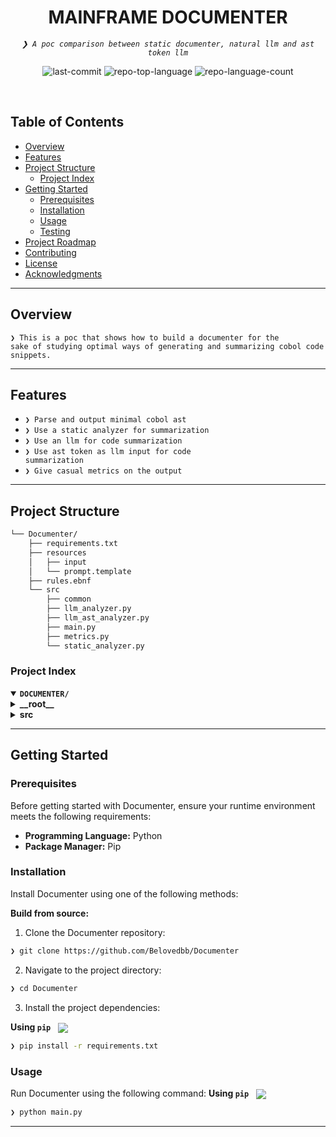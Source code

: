 
<p align="center"><h1 align="center">MAINFRAME DOCUMENTER</h1></p>
<p align="center">
	<em><code>❯ A poc comparison between static documenter, natural llm and ast token llm</code></em>
</p>
<p align="center">
	<img src="https://img.shields.io/github/last-commit/Belovedbb/Documenter?style=default&logo=git&logoColor=white&color=0080ff" alt="last-commit">
	<img src="https://img.shields.io/github/languages/top/Belovedbb/Documenter?style=default&color=0080ff" alt="repo-top-language">
	<img src="https://img.shields.io/github/languages/count/Belovedbb/Documenter?style=default&color=0080ff" alt="repo-language-count">
</p>
<p align="center"><!-- default option, no dependency badges. -->
</p>
<p align="center">
	<!-- default option, no dependency badges. -->
</p>
<br>

##  Table of Contents

- [ Overview](#-overview)
- [ Features](#-features)
- [ Project Structure](#-project-structure)
  - [ Project Index](#-project-index)
- [ Getting Started](#-getting-started)
  - [ Prerequisites](#-prerequisites)
  - [ Installation](#-installation)
  - [ Usage](#-usage)
  - [ Testing](#-testing)
- [ Project Roadmap](#-project-roadmap)
- [ Contributing](#-contributing)
- [ License](#-license)
- [ Acknowledgments](#-acknowledgments)

---

##  Overview

<code>❯ This is a poc that shows how to build a documenter for the sake of studying optimal ways of generating and summarizing cobol code snippets.</code>

---

##  Features

- <code>❯ Parse and output minimal cobol ast </code>
- <code>❯ Use a static analyzer for summarization</code>
- <code>❯ Use an llm for code summarization</code>
- <code>❯ Use ast token as llm input for code summarization</code>
- <code>❯ Give casual metrics on the output</code>

---

##  Project Structure

```sh
└── Documenter/
    ├── requirements.txt
    ├── resources
    │   ├── input
    │   └── prompt.template
    ├── rules.ebnf
    └── src
        ├── common
        ├── llm_analyzer.py
        ├── llm_ast_analyzer.py
        ├── main.py
        ├── metrics.py
        └── static_analyzer.py
```


###  Project Index
<details open>
	<summary><b><code>DOCUMENTER/</code></b></summary>
	<details> <!-- __root__ Submodule -->
		<summary><b>__root__</b></summary>
		<blockquote>
			<table>
			<tr>
				<td><b><a href='https://github.com/Belovedbb/Documenter/blob/master/requirements.txt'>requirements.txt</a></b></td>
				<td><code>❯ Packages to be installed</code></td>
			</tr>
			<tr>
				<td><b><a href='https://github.com/Belovedbb/Documenter/blob/master/rules.ebnf'>rules.ebnf</a></b></td>
				<td><code>❯ cobol ebnf rules</code></td>
			</tr>
			</table>
		</blockquote>
	</details>
	<details> <!-- src Submodule -->
		<summary><b>src</b></summary>
		<blockquote>
			<table>
			<tr>
				<td><b><a href='https://github.com/Belovedbb/Documenter/blob/master/src/llm_ast_analyzer.py'>llm_ast_analyzer.py</a></b></td>
				<td><code>❯ an llm summarizer that takes ast as a token</code></td>
			</tr>
			<tr>
				<td><b><a href='https://github.com/Belovedbb/Documenter/blob/master/src/main.py'>main.py</a></b></td>
				<td><code>❯ main entry point</code></td>
			</tr>
			<tr>
				<td><b><a href='https://github.com/Belovedbb/Documenter/blob/master/src/metrics.py'>metrics.py</a></b></td>
				<td><code>❯ shows main summary of the documentation generated</code></td>
			</tr>
			<tr>
				<td><b><a href='https://github.com/Belovedbb/Documenter/blob/master/src/static_analyzer.py'>static_analyzer.py</a></b></td>
				<td><code>❯ static analyzer that makes use of parsed ast for documentation</code></td>
			</tr>
			<tr>
				<td><b><a href='https://github.com/Belovedbb/Documenter/blob/master/src/llm_analyzer.py'>llm_analyzer.py</a></b></td>
				<td><code>❯ an llm summarizer that takes natural words as a token</code></td>
			</tr>
			</table>
		</blockquote>
	</details>
</details>

---
##  Getting Started

###  Prerequisites

Before getting started with Documenter, ensure your runtime environment meets the following requirements:

- **Programming Language:** Python
- **Package Manager:** Pip


###  Installation

Install Documenter using one of the following methods:

**Build from source:**

1. Clone the Documenter repository:
```sh
❯ git clone https://github.com/Belovedbb/Documenter
```

2. Navigate to the project directory:
```sh
❯ cd Documenter
```

3. Install the project dependencies:

**Using `pip`** &nbsp; [<img align="center" src="https://img.shields.io/badge/Pip-3776AB.svg?style={badge_style}&logo=pypi&logoColor=white" />](https://pypi.org/project/pip/)

```sh
❯ pip install -r requirements.txt
```

###  Usage
Run Documenter using the following command:
**Using `pip`** &nbsp; [<img align="center" src="https://img.shields.io/badge/Pip-3776AB.svg?style={badge_style}&logo=pypi&logoColor=white" />](https://pypi.org/project/pip/)

```sh
❯ python main.py
```

---